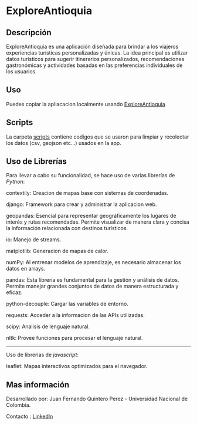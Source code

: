 # ExploreAntioquia
## Descripción
ExploreAntioquia es una aplicación diseñada para brindar a los viajeros experiencias turísticas personalizadas y únicas. La idea principal es utilizar datos turísticos para sugerir itinerarios personalizados, recomendaciones gastronómicas y actividades basadas en las preferencias individuales de los usuarios.

## Uso
Puedes copiar la apliacacion localmente usando [ExploreAntioquia](https://github.com/juquinterope/ppi_dai_QUINTEROjf/tree/main/ExploreAntioquia)

## Scripts
La carpeta [scripts](https://github.com/juquinterope/ppi_dai_QUINTEROjf/tree/main/scripts) contiene codigos que se usaron para limpiar y recolectar los datos (csv, geojson etc...) usados en la app.

## Uso de Librerías
Para llevar a cabo su funcionalidad, se hace uso de varias librerías de *Python*:

contextily: Creacion de mapas base con sistemas de coordenadas.

django: Framework para crear y administrar la aplicacion web.

geopandas: Esencial para representar geográficamente los lugares de interés y rutas recomendadas. Permite visualizar de manera clara y concisa la información relacionada con destinos turísticos.

io: Manejo de streams.

matplotlib: Generacion de mapas de calor.

numPy: Al entrenar modelos de aprendizaje, es necesario almacenar los datos en arrays.

pandas: Esta librería es fundamental para la gestión y análisis de datos. Permite manejar grandes conjuntos de datos de manera estructurada y eficaz.

python-decouple: Cargar las variables de entorno.

requests: Acceder a la informacion de las APIs utilizadas.

scipy: Analisis de lenguaje natural.

nltk: Provee funciones para procesar el lenguaje natural.

------------------------------------------------------------------------------------------------------------------------------------------------------------------

Uso de librerias de *javascript*:

leaflet: Mapas interactivos optimizados para el navegador.

## Mas información
Desarrollado por: Juan Fernando Quintero Perez - Universidad Nacional de Colombia.

Contacto : [Linkedln](https://www.linkedin.com/in/juan-fernando-quintero-perez-9097b7279/)
